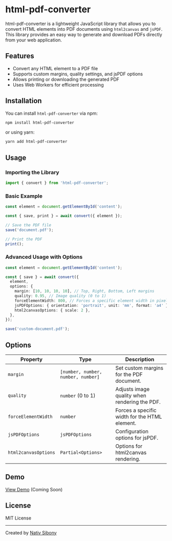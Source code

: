 # html-pdf-converter

html-pdf-converter is a lightweight JavaScript library that allows you to convert HTML elements into PDF documents using `html2canvas` and `jsPDF`. This library provides an easy way to generate and download PDFs directly from your web application.

## Features

- Convert any HTML element to a PDF file
- Supports custom margins, quality settings, and jsPDF options
- Allows printing or downloading the generated PDF
- Uses Web Workers for efficient processing

## Installation

You can install `html-pdf-converter` via npm:

```sh
npm install html-pdf-converter
```

or using yarn:

```sh
yarn add html-pdf-converter
```

## Usage

### Importing the Library

```typescript
import { convert } from 'html-pdf-converter';
```

### Basic Example

```typescript
const element = document.getElementById('content');

const { save, print } = await convert({ element });

// Save the PDF file
save('document.pdf');

// Print the PDF
print();
```

### Advanced Usage with Options

```typescript
const element = document.getElementById('content');

const { save } = await convert({
  element,
  options: {
    margin: [10, 10, 10, 10], // Top, Right, Bottom, Left margins
    quality: 0.95, // Image quality (0 to 1)
    forceElementWidth: 800, // Forces a specific element width in pixels
    jsPDFOptions: { orientation: 'portrait', unit: 'mm', format: 'a4' },
    html2canvasOptions: { scale: 2 },
  },
});

save('custom-document.pdf');
```

## Options

| Property             | Type                               | Description                                   |
| -------------------- | ---------------------------------- | --------------------------------------------- |
| `margin`             | `[number, number, number, number]` | Set custom margins for the PDF document.      |
| `quality`            | `number` (0 to 1)                  | Adjusts image quality when rendering the PDF. |
| `forceElementWidth`  | `number`                           | Forces a specific width for the HTML element. |
| `jsPDFOptions`       | `jsPDFOptions`                     | Configuration options for jsPDF.              |
| `html2canvasOptions` | `Partial<Options>`                 | Options for html2canvas rendering.            |

## Demo

[View Demo](#) (Coming Soon)

## License

MIT License

---

Created by [Nativ Sibony](https://github.com/nativsibony)
